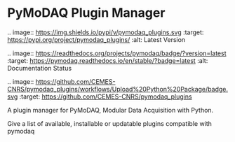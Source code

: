 # PyMoDAQ Plugin Manager

.. image:: https://img.shields.io/pypi/v/pymodaq_plugins.svg
   :target: https://pypi.org/project/pymodaq_plugins/
   :alt: Latest Version

.. image:: https://readthedocs.org/projects/pymodaq/badge/?version=latest
   :target: https://pymodaq.readthedocs.io/en/stable/?badge=latest
   :alt: Documentation Status

.. image:: https://github.com/CEMES-CNRS/pymodaq_plugins/workflows/Upload%20Python%20Package/badge.svg
    :target: https://github.com/CEMES-CNRS/pymodaq_plugins

A plugin manager for PyMoDAQ, Modular Data Acquisition with Python.

Give a list of available, installable or updatable plugins compatible with pymodaq
